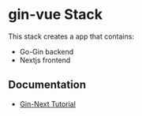 # gin-vue Stack

This stack creates a app that contains:

- Go-Gin backend
- Nextjs frontend

## Documentation

- [Gin-Next Tutorial](https://heighliner.dev/docs/tutorials/gin_nextjs)
